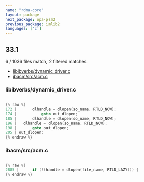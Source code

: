 ```yaml
---
name: "rdma-core"
layout: package
next_package: opa-psm2
previous_package: imlib2
languages: ['c']
---
```

## 33.1
6 / 1036 files match, 2 filtered matches.

 - [libibverbs/dynamic_driver.c](#libibverbsdynamic_driverc)
 - [ibacm/src/acm.c](#ibacmsrcacmc)

### libibverbs/dynamic_driver.c

```c

{% raw %}
172 | 		dlhandle = dlopen(so_name, RTLD_NOW);
174 | 			goto out_dlopen;
185 | 		dlhandle = dlopen(so_name, RTLD_NOW);
196 | 	dlhandle = dlopen(so_name, RTLD_NOW);
198 | 		goto out_dlopen;
205 | out_dlopen:
{% endraw %}

```
### ibacm/src/acm.c

```c

{% raw %}
2885 | 		if (!(handle = dlopen(file_name, RTLD_LAZY))) {
{% endraw %}

```